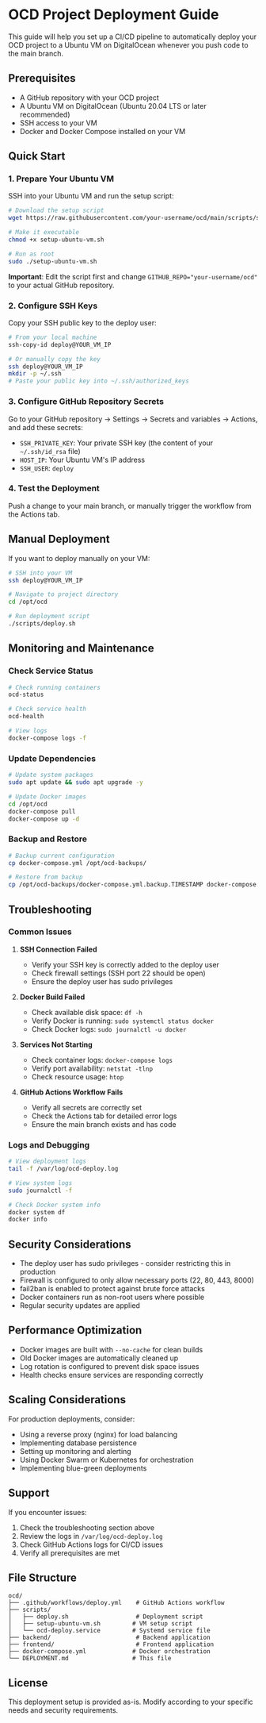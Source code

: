 # OCD Project Deployment Guide

This guide will help you set up a CI/CD pipeline to automatically deploy your OCD project to a Ubuntu VM on DigitalOcean whenever you push code to the main branch.

## Prerequisites

- A GitHub repository with your OCD project
- A Ubuntu VM on DigitalOcean (Ubuntu 20.04 LTS or later recommended)
- SSH access to your VM
- Docker and Docker Compose installed on your VM

## Quick Start

### 1. Prepare Your Ubuntu VM

SSH into your Ubuntu VM and run the setup script:

```bash
# Download the setup script
wget https://raw.githubusercontent.com/your-username/ocd/main/scripts/setup-ubuntu-vm.sh

# Make it executable
chmod +x setup-ubuntu-vm.sh

# Run as root
sudo ./setup-ubuntu-vm.sh
```

**Important**: Edit the script first and change `GITHUB_REPO="your-username/ocd"` to your actual GitHub repository.

### 2. Configure SSH Keys

Copy your SSH public key to the deploy user:

```bash
# From your local machine
ssh-copy-id deploy@YOUR_VM_IP

# Or manually copy the key
ssh deploy@YOUR_VM_IP
mkdir -p ~/.ssh
# Paste your public key into ~/.ssh/authorized_keys
```

### 3. Configure GitHub Repository Secrets

Go to your GitHub repository → Settings → Secrets and variables → Actions, and add these secrets:

- `SSH_PRIVATE_KEY`: Your private SSH key (the content of your `~/.ssh/id_rsa` file)
- `HOST_IP`: Your Ubuntu VM's IP address
- `SSH_USER`: `deploy`

### 4. Test the Deployment

Push a change to your main branch, or manually trigger the workflow from the Actions tab.

## Manual Deployment

If you want to deploy manually on your VM:

```bash
# SSH into your VM
ssh deploy@YOUR_VM_IP

# Navigate to project directory
cd /opt/ocd

# Run deployment script
./scripts/deploy.sh
```

## Monitoring and Maintenance

### Check Service Status

```bash
# Check running containers
ocd-status

# Check service health
ocd-health

# View logs
docker-compose logs -f
```

### Update Dependencies

```bash
# Update system packages
sudo apt update && sudo apt upgrade -y

# Update Docker images
cd /opt/ocd
docker-compose pull
docker-compose up -d
```

### Backup and Restore

```bash
# Backup current configuration
cp docker-compose.yml /opt/ocd-backups/

# Restore from backup
cp /opt/ocd-backups/docker-compose.yml.backup.TIMESTAMP docker-compose.yml
```

## Troubleshooting

### Common Issues

1. **SSH Connection Failed**
   - Verify your SSH key is correctly added to the deploy user
   - Check firewall settings (SSH port 22 should be open)
   - Ensure the deploy user has sudo privileges

2. **Docker Build Failed**
   - Check available disk space: `df -h`
   - Verify Docker is running: `sudo systemctl status docker`
   - Check Docker logs: `sudo journalctl -u docker`

3. **Services Not Starting**
   - Check container logs: `docker-compose logs`
   - Verify port availability: `netstat -tlnp`
   - Check resource usage: `htop`

4. **GitHub Actions Workflow Fails**
   - Verify all secrets are correctly set
   - Check the Actions tab for detailed error logs
   - Ensure the main branch exists and has code

### Logs and Debugging

```bash
# View deployment logs
tail -f /var/log/ocd-deploy.log

# View system logs
sudo journalctl -f

# Check Docker system info
docker system df
docker info
```

## Security Considerations

- The deploy user has sudo privileges - consider restricting this in production
- Firewall is configured to only allow necessary ports (22, 80, 443, 8000)
- fail2ban is enabled to protect against brute force attacks
- Docker containers run as non-root users where possible
- Regular security updates are applied

## Performance Optimization

- Docker images are built with `--no-cache` for clean builds
- Old Docker images are automatically cleaned up
- Log rotation is configured to prevent disk space issues
- Health checks ensure services are responding correctly

## Scaling Considerations

For production deployments, consider:

- Using a reverse proxy (nginx) for load balancing
- Implementing database persistence
- Setting up monitoring and alerting
- Using Docker Swarm or Kubernetes for orchestration
- Implementing blue-green deployments

## Support

If you encounter issues:

1. Check the troubleshooting section above
2. Review the logs in `/var/log/ocd-deploy.log`
3. Check GitHub Actions logs for CI/CD issues
4. Verify all prerequisites are met

## File Structure

```
ocd/
├── .github/workflows/deploy.yml    # GitHub Actions workflow
├── scripts/
│   ├── deploy.sh                   # Deployment script
│   ├── setup-ubuntu-vm.sh         # VM setup script
│   └── ocd-deploy.service         # Systemd service file
├── backend/                        # Backend application
├── frontend/                       # Frontend application
├── docker-compose.yml             # Docker orchestration
└── DEPLOYMENT.md                  # This file
```

## License

This deployment setup is provided as-is. Modify according to your specific needs and security requirements.
